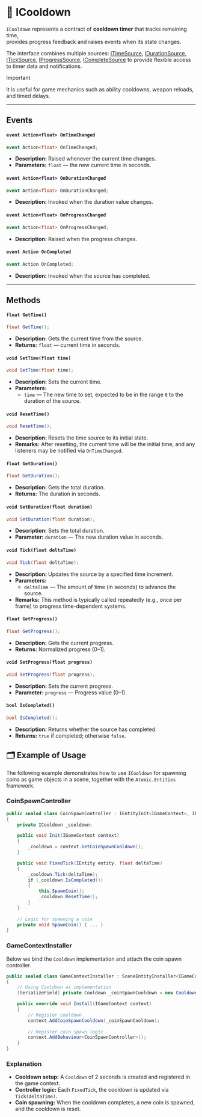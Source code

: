 # 🧩️ ICooldown

`ICooldown` represents a contract of **cooldown timer** that tracks remaining time,  
provides progress feedback and raises events when its state changes. 

The interface combines multiple sources: [ITimeSource](Sources.md/#itimesource), [IDurationSource](Sources.md/#idurationsource), [ITickSource](Sources.md/#iticksource), [IProgressSource](Sources.md/#iprogresssource), [ICompleteSource](Sources.md/#icompletesource) to provide flexible access to timer data and notifications.

> [!IMPORTANT]
> It is useful for game mechanics such as ability cooldowns, weapon reloads, and timed delays.

---

## Events

#### `event Action<float> OnTimeChanged`
```csharp
event Action<float> OnTimeChanged;
```
- **Description:** Raised whenever the current time changes.
- **Parameters:** `float` — the new current time in seconds.

#### `event Action<float> OnDurationChanged`
```csharp
event Action<float> OnDurationChanged;
```
- **Description:** Invoked when the duration value changes.

#### `event Action<float> OnProgressChanged`
```csharp
event Action<float> OnProgressChanged;  
```
- **Description:** Raised when the progress changes.

#### `event Action OnCompleted`
```csharp
event Action OnCompleted;  
```
- **Description:** Invoked when the source has completed.

---

## Methods

#### `float GetTime()`
```csharp
float GetTime();
```
- **Description:** Gets the current time from the source.
- **Returns:** `float` — current time in seconds.

#### `void SetTime(float time)`
```csharp
void SetTime(float time);
```
- **Description:** Sets the current time.
- **Parameters:**
    - `time` — The new time to set, expected to be in the range `0` to the duration of the source.

#### `void ResetTime()`
```csharp
void ResetTime();  
```
- **Description:** Resets the time source to its initial state.
- **Remarks:** After resetting, the current time will be the initial time, and any listeners may be notified via `OnTimeChanged`.

#### `float GetDuration()`
```csharp
float GetDuration();  
```
- **Description:** Gets the total duration.
- **Returns:** The duration in seconds.

#### `void SetDuration(float duration)`
```csharp
void SetDuration(float duration);  
```
- **Description:** Sets the total duration.
- **Parameter:** `duration` — The new duration value in seconds.

#### `void Tick(float deltaTime)`
```csharp
void Tick(float deltaTime);  
```
- **Description:** Updates the source by a specified time increment.
- **Parameters:**
  - `deltaTime` — The amount of time (in seconds) to advance the source.
- **Remarks:** This method is typically called repeatedly (e.g., once per frame) to progress time-dependent systems.

#### `float GetProgress()`
```csharp
float GetProgress();  
```
- **Description:** Gets the current progress.
- **Returns:** Normalized progress (0–1).

#### `void SetProgress(float progress)`
```csharp
void SetProgress(float progress);  
```
- **Description:** Sets the current progress.
- **Parameter:** `progress` — Progress value (0–1).

#### `bool IsCompleted()`
```csharp
bool IsCompleted();  
```
- **Description:** Returns whether the source has completed.
- **Returns:** `true` if completed; otherwise `false`.

## 🗂 Example of Usage

The following example demonstrates how to use `ICooldown` for spawning coins as game objects in a scene, together with the `Atomic.Entities` framework.

### CoinSpawnController

```csharp
public sealed class CoinSpawnController : IEntityInit<IGameContext>, IEntityFixedTick
{
    private ICooldown _cooldown;

    public void Init(IGameContext context)
    {
        _cooldown = context.GetCoinSpawnCooldown();
    }

    public void FixedTick(IEntity entity, float deltaTime)
    {
        _cooldown.Tick(deltaTime);
        if (_cooldown.IsCompleted())
        {
            this.SpawnCoin();
            _cooldown.ResetTime();
        }
    }
    
    // Logic for spawning a coin
    private void SpawnCoin() { ... }
}
```

### GameContextInstaller
Below we bind the `Cooldown` implementation and attach the coin spawn controller.

```csharp
public sealed class GameContextInstaller : SceneEntityInstaller<IGameContext>
{
    // Using Cooldown as implementation
    [SerializeField] private Cooldown _coinSpawnCooldown = new Cooldown(2);

    public override void Install(IGameContext context)
    {
        // Register cooldown
        context.AddCoinSpawnCooldown(_coinSpawnCooldown);
        
        // Register coin spawn logic
        context.AddBehaviour<CoinSpawnController>();
    }
}
```

### Explanation

- **Cooldown setup:** A `Cooldown` of 2 seconds is created and registered in the game context.
- **Controller logic:** Each `FixedTick`, the cooldown is updated via `Tick(deltaTime)`.
- **Coin spawning:** When the cooldown completes, a new coin is spawned, and the cooldown is reset.
